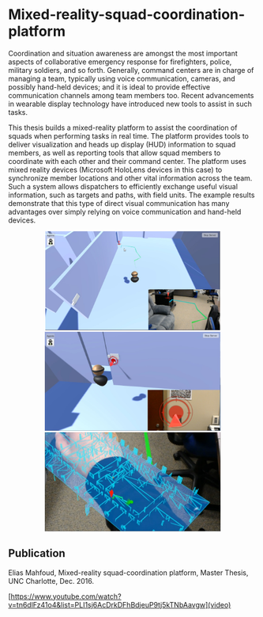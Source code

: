 # Mixed-reality-squad-coordination-platform

Coordination and situation awareness are amongst the most important aspects of collaborative emergency response for firefighters, police, military soldiers, and so forth. Generally, command centers are in charge of managing a team, typically using voice communication, cameras, and possibly hand-held devices; and it is ideal to provide effective communication channels among team members too. Recent advancements in wearable display technology have introduced new tools to assist in such tasks.

This thesis builds a mixed-reality platform to assist the coordination of squads when performing tasks in real time. The platform provides tools to deliver visualization and heads up display (HUD) information to squad members, as well as reporting tools that allow squad members to coordinate with each other and their command center. The platform uses mixed reality devices (Microsoft HoloLens devices in this case) to synchronize member locations and other vital information across the team. Such a system allows dispatchers to efficiently exchange useful visual information, such as targets and paths, with field units. The example results demonstrate that this type of direct visual communication has many advantages over simply relying on voice communication and hand-held devices.

<p align="center">
  <img height="200" src="https://github.com/ImmersiveAnalyticsUNCC/Mixed-reality-squad-coordination-platform/blob/master/images/create-paths-01.jpg">
  <img height="200" src="https://github.com/ImmersiveAnalyticsUNCC/Mixed-reality-squad-coordination-platform/blob/master/images/create-targets-01.jpg">
  <img height="200" src="https://github.com/ImmersiveAnalyticsUNCC/Mixed-reality-squad-coordination-platform/blob/master/images/wim-01.jpg">
</p>

## Publication 

Elias Mahfoud, Mixed-reality squad-coordination platform, Master Thesis, UNC Charlotte, Dec. 2016.

[https://www.youtube.com/watch?v=tn6dlFz41o4&list=PLI1sj6AcDrkDFhBdjeuP9tj5kTNbAavgw](video)
